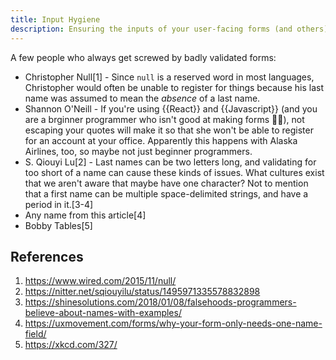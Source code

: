 ```yaml
---
title: Input Hygiene
description: Ensuring the inputs of your user-facing forms (and others) work as expected for everyone is crucial.
---
```


A few people who always get screwed by badly validated forms:

- Christopher Null[1] - Since `null` is a reserved word in most languages, Christopher would often be unable to register for things because his last name was assumed to mean the *absence* of a last name.
- Shannon O'Neill - If you're using {{React}} and {{Javascript}} (and you are a brginner programmer who isn't good at making forms 🙋‍♀️), not escaping your quotes will make it so that she won't be able to register for an account at your office. Apparently this happens with Alaska Airlines, too, so maybe not just beginner programmers.
- S. Qiouyi Lu[2] - Last names can be two letters long, and validating for too short of a name can cause these kinds of issues. What cultures exist that we aren't aware that maybe have one character? Not to mention that a first name can be multiple space-delimited strings, and have a period in it.[3-4]
- Any name from this article[4]
- Bobby Tables[5]

## References

1. https://www.wired.com/2015/11/null/
1. https://nitter.net/sqiouyilu/status/1495971335578832898
1. https://shinesolutions.com/2018/01/08/falsehoods-programmers-believe-about-names-with-examples/
1. https://uxmovement.com/forms/why-your-form-only-needs-one-name-field/
1. https://xkcd.com/327/